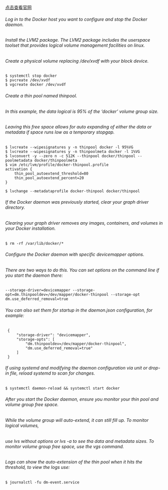 [点击查看官网](https://docs.docker.com/engine/userguide/storagedriver/device-mapper-driver/#image-layering-and-sharing)
###### Log in to the Docker host you want to configure and stop the Docker daemon.
###### Install the LVM2 package. The LVM2 package includes the userspace toolset that provides logical volume management facilities on linux.
###### Create a physical volume replacing /dev/xvdf with your block device.

	$ systemctl stop docker
	$ pvcreate /dev/xvdf
	$ vgcreate docker /dev/xvdf

###### Create a thin pool named thinpool.
###### In this example, the data logical is 95% of the ‘docker’ volume group size.
###### Leaving this free space allows for auto expanding of either the data or metadata if space runs low as a temporary stopgap.
	$ lvcreate --wipesignatures y -n thinpool docker -l 95%VG
	$ lvcreate --wipesignatures y -n thinpoolmeta docker -l 1%VG
	$ lvconvert -y --zero n -c 512K --thinpool docker/thinpool --poolmetadata docker/thinpoolmeta
	$ vim /etc/lvm/profile/docker-thinpool.profile
	activation {
	    thin_pool_autoextend_threshold=80
	    thin_pool_autoextend_percent=20
	}

	$ lvchange --metadataprofile docker-thinpool docker/thinpool

###### If the Docker daemon was previously started, clear your graph driver directory.
###### Clearing your graph driver removes any images, containers, and volumes in your Docker installation.
	$ rm -rf /var/lib/docker/*

###### Configure the Docker daemon with specific devicemapper options.
###### There are two ways to do this. You can set options on the command line if you start the daemon there:
	--storage-driver=devicemapper --storage-opt=dm.thinpooldev=/dev/mapper/docker-thinpool --storage-opt dm.use_deferred_removal=true

###### You can also set them for startup in the daemon.json configuration, for example:
	 {	
	     "storage-driver": "devicemapper",
	     "storage-opts": [
	         "dm.thinpooldev=/dev/mapper/docker-thinpool",
	         "dm.use_deferred_removal=true"
	     ]
	 }
 
 
###### If using systemd and modifying the daemon configuration via unit or drop-in file, reload systemd to scan for changes.
	$ systemctl daemon-reload && systemctl start docker

###### After you start the Docker daemon, ensure you monitor your thin pool and volume group free space.
###### While the volume group will auto-extend, it can still fill up. To monitor logical volumes, 
###### use lvs without options or lvs -a to see tha data and metadata sizes. To monitor volume group free space, use the vgs command.
###### Logs can show the auto-extension of the thin pool when it hits the threshold, to view the logs use:

	$ journalctl -fu dm-event.service

